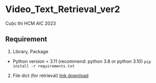 # Video_Text_Retrieval_ver2
Cuộc thi HCM AIC 2023

## Requirement
1. Library, Package
- Python version < 3.11 (recommend: python 3.8 or python 3.10)
`pip install -r requirements.txt`

2. File dict (for retrieval)
[link download](https://drive.google.com/drive/u/2/folders/1YEwKTQoWAqAoKPDPdx2Oj9MzKgn9hPrU?fbclid=IwAR3dTiq3uEUKX7sfXjYqBS9Zt1GmkV2qTGzdEh7kOOxADyT7SBS0vZ1cQ-c)
